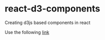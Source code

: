 # react-d3-components
Creating d3js based components in react


Use the following [link](http://nicolashery.com/integrating-d3js-visualizations-in-a-react-app/)